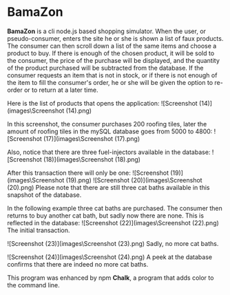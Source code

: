 # BamaZon

**BamaZon** is a cli node.js based shopping simulator. When the user, or pseudo-consumer, enters the site he or she is shown a list of faux products. The consumer can then scroll down a list of the same items and choose a product to buy. If there is enough of the chosen product, it will be sold to the consumer, the price of the purchase will be displayed, and the quantity of the product purchased will be subtracted from the database. If the consumer requests an item that is not in stock, or if there is not enough of the item to fill the consumer's order, he or she will be given the option to re-order or to return at a later time.

Here is the list of products that opens the application:
![Screenshot (14)](images\Screenshot (14).png)

In this screenshot, the consumer purchases 200 roofing tiles, later the amount of roofing tiles in the mySQL database goes from 5000 to 4800:
![Screenshot (17)](images\Screenshot (17).png)

Also, notice that there are three fuel-injectors available in the database:
![Screenshot (18)](images\Screenshot (18).png)

After this transaction there will only be one:
![Screenshot (19)](images\Screenshot (19).png)
![Screenshot (20)](images\Screenshot (20).png)
Please note that there are still three cat baths available in this snapshot of the database.

In the following example three cat baths are purchased. The consumer then returns to buy another cat bath, but sadly now there are none. This is reflected in the database:
![Screenshot (22)](images\Screenshot (22).png)
The initial transaction.

![Screenshot (23)](images\Screenshot (23).png)
Sadly, no more cat baths.

![Screenshot (24)](images\Screenshot (24).png)
A peek at the database confirms that there are indeed no more cat baths.

This program was enhanced by npm **Chalk**, a program that adds color to the command line. 


